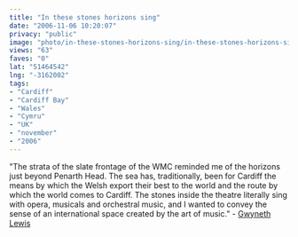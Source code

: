 ```yaml
---
title: "In these stones horizons sing"
date: "2006-11-06 10:20:07"
privacy: "public"
image: "photo/in-these-stones-horizons-sing/in-these-stones-horizons-sing.jpg"
views: "63"
faves: "0"
lat: "51464542"
lng: "-3162002"
tags:
- "Cardiff"
- "Cardiff Bay"
- "Wales"
- "Cymru"
- "UK"
- "november"
- "2006"
---
```

&quot;The strata of the slate frontage of the WMC reminded me of the horizons just beyond Penarth Head. The sea has, traditionally, been for Cardiff the means by which the Welsh export their best to the world and the route by which the world comes to Cardiff. The stones inside the theatre literally sing with opera, musicals and orchestral music, and I wanted to convey the sense of an international space created by the art of music.&quot; - <a href="http://www.gwynethlewis.com/millenniumcentre.shtml">Gwyneth Lewis</a>
